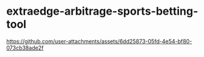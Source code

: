 # extraedge-arbitrage-sports-betting-tool



https://github.com/user-attachments/assets/6dd25873-05fd-4e54-bf80-073cb38ade2f

